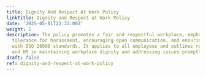 ```yaml
---
title: Dignity And Respect At Work Policy
linkTitle: Dignity and Respect at Work Policy
date: '2025-05-01T22:33:00Z'
weight: 1
description: The policy promotes a fair and respectful workplace, emphasizing zero
  tolerance for harassment, encouraging open communication, and ensuring compliance
  with ISO 26000 standards. It applies to all employees and outlines roles for management
  and HR in maintaining workplace dignity and addressing issues promptly.
draft: false
ref: dignity-and-respect-at-work-policy
---
```


